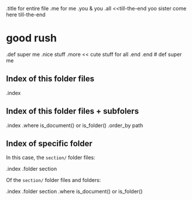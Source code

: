 .title for entire file
.me for me 
.you & you
.all <<till-the-end
yoo sister
come here
  till-the-end

# good rush

.def super me
  .nice stuff
  .more <<
cute
stuff
for 
all
  .end
.end # def super me

## Index of this folder files

.index


## Index of this folder files + subfolers

.index
.where is_document() or is_folder()
.order_by path


## Index of specific folder

In this case, the `section/` folder files:

.index
.folder section

Of the `section/` folder files and folders:

.index
.folder section
.where is_document() or is_folder()
